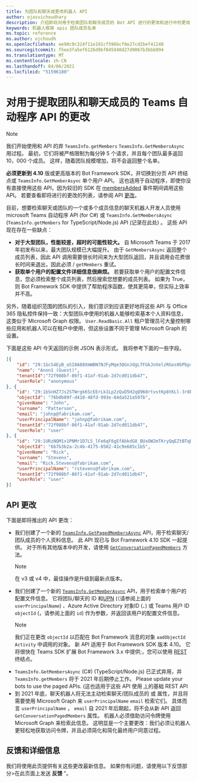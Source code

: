 ```yaml
---
title: 为团队和聊天成更改机器人 API
author: ojasvichoudhary
description: 介绍即将对用于检索团队和聊天成员的 Bot API 进行的更改和进行中的更改
keywords: 机器人框架 apis 团队成员名单
ms.topic: reference
ms.author: ojchoudh
ms.openlocfilehash: ee90c9c324f11e191cf596bcf8e27cd2bef41240
ms.sourcegitcommit: f5ee3fa5ef6126d9bf845948d27d9067b3bbb994
ms.translationtype: MT
ms.contentlocale: zh-CN
ms.lasthandoff: 04/06/2021
ms.locfileid: "51596180"
---
```

# <a name="changes-to-teams-bot-apis-for-fetching-team-and-chat-members"></a>对用于提取团队和聊天成员的 Teams 自动程序 API 的更改

>[!NOTE]
> 我们开始使用和 API 的弃 `TeamsInfo.getMembers` `TeamsInfo.GetMembersAsync` 用过程。 最初，它们将被严格限制为每分钟 5 个请求，并且每个团队最多返回 10，000 个成员。 这样，随着团队规模增加，将不会返回整个名单。 
> 
> **必须更新到 4.10** 版或更高版本的 Bot Framework SDK，并切换到分页 API 终结点或 `TeamsInfo.GetMemberAsync` 单个用户 API。 这也适用于自动程序，即使你没有直接使用这些 API，因为较旧的 SDK 在 [membersAdded](../bots/how-to/conversations/subscribe-to-conversation-events.md#team-members-added) 事件期间调用这些 API。 若要查看即将进行的更改的列表，请参阅 API [更改](team-chat-member-api-changes.md#api-changes)。 

目前，想要检索聊天或团队的一个或多个成员信息的聊天机器人开发人员使用 microsoft Teams 自动程序 API (for C#) 或 `TeamsInfo.GetMembersAsync` (`TeamsInfo.getMembers` for TypeScript/Node.js) API [ (](../bots/how-to/get-teams-context.md#fetching-the-roster-or-user-profile)记录在此处) 。 这些 API 现在存在一些缺点：

* **对于大型团队，性能较差，超时的可能性较大。** 自 Microsoft Teams 于 2017 年初发布以来，最大团队规模已大幅提升。 由于 `GetMembersAsync` 返回整个成员列表，因此 API 调用需要很长时间来为大型团队返回，并且调用会花费很长时间来退出，因此必须 / `getMembers` 重试。
* **获取单个用户的配置文件详细信息很麻烦。** 若要获取单个用户的配置文件信息，您必须检索整个成员列表，然后搜索您想要的成员列表。 如果为 True，则 Bot Framework SDK 中提供了帮助程序函数，使其更简单，但实际上效率并不高。

另外，随着组织范围的团队的引入，我们意识到应该更好地将这些 API 与 Office 365 隐私控件保持一致：大型团队中使用的机器人能够检索基本个人资料信息，这类似于 Microsoft Graph 权限。 `User.ReadBasic.All` 租户管理员可大量控制哪些应用和机器人可以在租户中使用，但这些设置不同于管理 Microsoft Graph 的设置。

下面是这些 API 今天返回的示例 JSON 表示形式。 我将参考下面的一些字段。

```json
[{
    "id": "29:1GcS4EyB_oSI8A88XmWBN7NJFyMqe3QGnJdgLfFGkJnVelzRGos0bPbpsfJjcbAD22bmKc4GMbrY2g4JDrrA8vM06X1-cHHle4zOE6U4ttcc",
    "name": "Anon1 (Guest)",
    "tenantId":"72f988bf-86f1-41af-91ab-2d7cd011db47",
    "userRole": "anonymous"
}, {
    "id": "29:1bSnHZ7Js2STWrgk6ScEErLk1Lp2zQuD5H2qQ960rtvstKp8tKLl-3r8b6DoW0QxZimuTxk_kupZ1DBMpvIQQUAZL-PNj0EORDvRZXy8kvWk",
    "objectId": "76b0b09f-d410-48fd-993e-84da521a597b",
    "givenName": "John",
    "surname": "Patterson",
    "email": "johnp@fabrikam.com",
    "userPrincipalName": "johnp@fabrikam.com",
    "tenantId":"72f988bf-86f1-41af-91ab-2d7cd011db47",
    "userRole": "user"
}, {
    "id": "29:1URzNQM1x1PNMr1D7L5_lFe6qF6gEfAbkdG8_BUxOW2mTKryQqEZtBTqDt10-MghkzjYDuUj4KG6nvg5lFAyjOLiGJ4jzhb99WrnI7XKriCs",
    "objectId": "6b7b3b2a-2c4b-4175-8582-41c9e685c1b5",
    "givenName": "Rick",
    "surname": "Stevens",
    "email": "Rick.Stevens@fabrikam.com",
    "userPrincipalName": "rstevens@fabrikam.com",
    "tenantId":"72f988bf-86f1-41af-91ab-2d7cd011db47",
    "userRole": "user"
}]
```

## <a name="api-changes"></a>API 更改

下面是即将推出的 API 更改：

* 我们创建了一个新的 [`TeamsInfo.GetPagedMembersAsync`](~/bots/how-to/get-teams-context.md?tabs=dotnet#fetching-the-roster-or-user-profile) API，用于检索聊天/团队成员的个人资料信息。 此 API 现已与 Bot Framework 4.10 SDK 一起提供。 对于所有其他版本中的开发，请使用 [`GetConversationPagedMembers`](/dotnet/api/microsoft.bot.connector.conversationsextensions.getconversationpagedmembersasync?view=botbuilder-dotnet-stable&preserve-view=true) 方法。
  > [!NOTE]
  > 在 v3 或 v4 中，最佳操作是升级到最新点版本。
* 我们创建了一个新的 [`TeamsInfo.GetMemberAsync`](~/bots/how-to/get-teams-context.md?tabs=dotnet#get-single-member-details) API，用于检索单个用户的配置文件信息。 它将团队/聊天的 ID 和[UPN](https://docs.microsoft.com/windows/win32/ad/naming-properties#userprincipalname) (（请参阅上面的 `userPrincipalName`) 、Azure Active Directory 对象ID (、) 或 Teams 用户 ID `objectId` (，请参阅上面的 `id`) 作为参数，并返回该用户的配置文件信息。
  > [!NOTE]
  > 我们正在更改 `objectId` 以匹配在 Bot Framework 消息的对象 `aadObjectId` `Activity` 中调用的对象。 新 API 适用于 Bot Framework SDK 版本 4.10。 它将很快在 Teams SDK 扩展 Bot Framework 3.x 中提供;，您可以使用 [REST](~/bots/how-to/get-teams-context.md?tabs=json#get-single-member-details) 终结点。
* `TeamsInfo.GetMembersAsync` (C#)  (TypeScript/Node.js) 已正式弃用，并 `TeamsInfo.getMembers` 将于 2021 年后期停止工作。 Please update your bots to use the paged APIs.  (这也适用于这些 API 使用 [.) ](~/bots/how-to/get-teams-context.md?tabs=json)的基础 REST API
* 到 2021 年底，聊天机器人将无法主动检索聊天/团队成员的 或 属性，并且将需要使用 Microsoft Graph 来 `userPrincipalName` `email` 检索它们。 具体而言 `userPrincipalName` ， `email` 自 2021 年后期起，将不会从新 API 返回 `GetConversationPagedMembers` 属性。 机器人必须借助访问令牌使用 Microsoft Graph 来检索此信息。 这明显是一个主要更改：我们必须让机器人更轻松地获取访问令牌，并且必须简化和简化最终用户同意过程。

## <a name="feedback-and-more-information"></a>反馈和详细信息

我们将使用此页提供有关这些更改最新信息。 如果你有问题，请使用以下反馈部分>在此页面上发送 **反馈** "。
